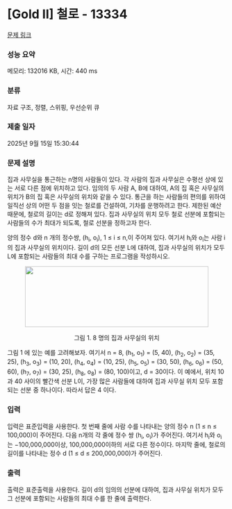 # [Gold II] 철로 - 13334 

[문제 링크](https://www.acmicpc.net/problem/13334) 

### 성능 요약

메모리: 132016 KB, 시간: 440 ms

### 분류

자료 구조, 정렬, 스위핑, 우선순위 큐

### 제출 일자

2025년 9월 15일 15:30:44

### 문제 설명

<p style="user-select: auto !important;">집과 사무실을 통근하는 n명의 사람들이 있다. 각 사람의 집과 사무실은 수평선 상에 있는 서로 다른 점에 위치하고 있다. 임의의 두 사람 A, B에 대하여, A의 집 혹은 사무실의 위치가 B의 집 혹은 사무실의 위치와 같을 수 있다. 통근을 하는 사람들의 편의를 위하여 일직선 상의 어떤 두 점을 잇는 철로를 건설하여, 기차를 운행하려고 한다. 제한된 예산 때문에, 철로의 길이는 d로 정해져 있다. 집과 사무실의 위치 모두 철로 선분에 포함되는 사람들의 수가 최대가 되도록, 철로 선분을 정하고자 한다.</p>

<p style="user-select: auto !important;">양의 정수 d와 n 개의 정수쌍, (h<sub style="user-select: auto !important;">i</sub>, o<sub style="user-select: auto !important;">i</sub>), 1 ≤ i ≤ n,이 주어져 있다. 여기서 h<sub style="user-select: auto !important;">i</sub>와 o<sub style="user-select: auto !important;">i</sub>는 사람 i의 집과 사무실의 위치이다. 길이 d의 모든 선분 L에 대하여, 집과 사무실의 위치가 모두 L에 포함되는 사람들의 최대 수를 구하는 프로그램을 작성하시오.</p>

<p style="text-align: center; user-select: auto !important;"><img alt="" src="https://onlinejudgeimages.s3-ap-northeast-1.amazonaws.com/problem/13334/1.png" style="height: 140px; width: 422px; user-select: auto !important;"></p>

<p style="text-align: center; user-select: auto !important;">그림 1. 8 명의 집과 사무실의 위치</p>

<p style="user-select: auto !important;">그림 1 에 있는 예를 고려해보자. 여기서 n = 8, (h<sub style="user-select: auto !important;">1</sub>, o<sub style="user-select: auto !important;">1</sub>) = (5, 40), (h<sub style="user-select: auto !important;">2</sub>, o<sub style="user-select: auto !important;">2</sub>) = (35, 25), (h<sub style="user-select: auto !important;">3</sub>, o<sub style="user-select: auto !important;">3</sub>) = (10, 20), (h<sub style="user-select: auto !important;">4</sub>, o<sub style="user-select: auto !important;">4</sub>) = (10, 25), (h<sub style="user-select: auto !important;">5</sub>, o<sub style="user-select: auto !important;">5</sub>) = (30, 50), (h<sub style="user-select: auto !important;">6</sub>, o<sub style="user-select: auto !important;">6</sub>) = (50, 60), (h<sub style="user-select: auto !important;">7</sub>, o<sub style="user-select: auto !important;">7</sub>) = (30, 25), (h<sub style="user-select: auto !important;">8</sub>, o<sub style="user-select: auto !important;">8</sub>) = (80, 100)이고, d = 30이다. 이 예에서, 위치 10 과 40 사이의 빨간색 선분 L이, 가장 많은 사람들에 대하여 집과 사무실 위치 모두 포함되는 선분 중 하나이다. 따라서 답은 4 이다.</p>

### 입력 

 <p style="user-select: auto !important;">입력은 표준입력을 사용한다. 첫 번째 줄에 사람 수를 나타내는 양의 정수 n (1 ≤ n ≤ 100,000)이 주어진다. 다음 n개의 각 줄에 정수 쌍 (h<sub style="user-select: auto !important;">i</sub>, o<sub style="user-select: auto !important;">i</sub>)가 주어진다. 여기서 h<sub style="user-select: auto !important;">i</sub>와 o<sub style="user-select: auto !important;">i</sub>는 −100,000,000이상, 100,000,000이하의 서로 다른 정수이다. 마지막 줄에, 철로의 길이를 나타내는 정수 d (1 ≤ d ≤ 200,000,000)가 주어진다.</p>

### 출력 

 <p style="user-select: auto !important;">출력은 표준출력을 사용한다. 길이 d의 임의의 선분에 대하여, 집과 사무실 위치가 모두 그 선분에 포함되는 사람들의 최대 수를 한 줄에 출력한다. </p>

